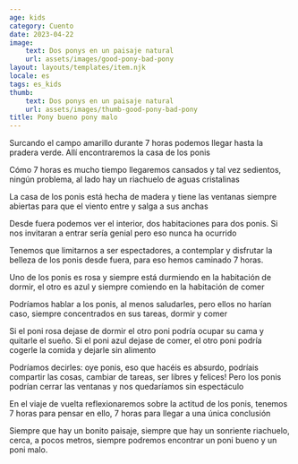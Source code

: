```yaml
---
age: kids
category: Cuento
date: 2023-04-22
image:
    text: Dos ponys en un paisaje natural
    url: assets/images/good-pony-bad-pony
layout: layouts/templates/item.njk
locale: es
tags: es_kids
thumb:
    text: Dos ponys en un paisaje natural
    url: assets/images/thumb-good-pony-bad-pony
title: Pony bueno pony malo
---
```


Surcando el campo amarillo durante 7 horas podemos llegar hasta la pradera verde. Allí encontraremos la casa de los ponis

Cómo 7 horas es mucho tiempo llegaremos cansados y tal vez sedientos, ningún problema, al lado hay un riachuelo de aguas cristalinas

La casa de los ponis está hecha de madera y tiene las ventanas siempre abiertas para que el viento entre y salga a sus anchas

Desde fuera podemos ver el interior, dos habitaciones para dos ponis. Si nos invitaran a entrar sería genial pero eso nunca ha ocurrido

Tenemos que limitarnos a ser espectadores, a contemplar y disfrutar la belleza de los ponis desde fuera, para eso hemos caminado 7 horas.

Uno de los ponis es rosa y siempre está durmiendo en la habitación de dormir, el otro es azul y siempre comiendo en la habitación de comer

Podríamos hablar a los ponis, al menos saludarles, pero ellos no harían caso, siempre concentrados en sus tareas, dormir y comer

Si el poni rosa dejase de dormir el otro poni podría ocupar su cama y quitarle el sueño. Si el poni azul dejase de comer, el otro poni podría cogerle la comida y dejarle sin alimento

Podríamos decirles: oye ponis, eso que hacéis es absurdo, podríais compartir las cosas, cambiar de tareas, ser libres y felices!  Pero los ponis podrían cerrar las ventanas y nos quedaríamos sin espectáculo 

En el viaje de vuelta reflexionaremos sobre la actitud de los ponis, tenemos 7 horas para pensar en ello, 7 horas para llegar a una única conclusión 

Siempre que hay un bonito paisaje, siempre que hay un sonriente riachuelo, cerca, a pocos metros, siempre podremos encontrar un poni bueno y un poni malo.

